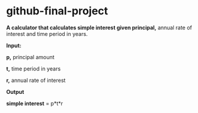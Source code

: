 # github-final-project


**A calculator that calculates simple interest given principal,** annual rate of interest and time period in years.


**Input:**

  
   **p,** principal amount
  
   **t,** time period in years
   
   **r,** annual rate of interest
   
**Output**

   **simple interest** = p\*t\*r
